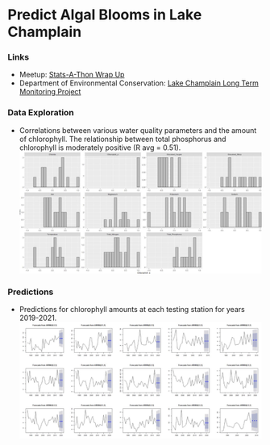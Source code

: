 # Predict Algal Blooms in Lake Champlain 

### Links
- Meetup: [Stats-A-Thon Wrap Up](https://www.meetup.com/Burlington-Data-Scientists/events/259092234/)
- Department of Environmental Conservation: [Lake Champlain Long Term Monitoring Project](https://dec.vermont.gov/watershed/lakes-ponds/monitor/lake-champlain)

### Data Exploration
- Correlations between various water quality parameters and the amount of chlorophyll.
The relationship between total phosphorus and chlorophyll is moderately positive (R avg = 0.51). 
![Correlations with chlorophyll](Correlations.JPG)

### Predictions
- Predictions for chlorophyll amounts at each testing station for years 2019-2021.
![chlorophyll prediction](arima.JPG)